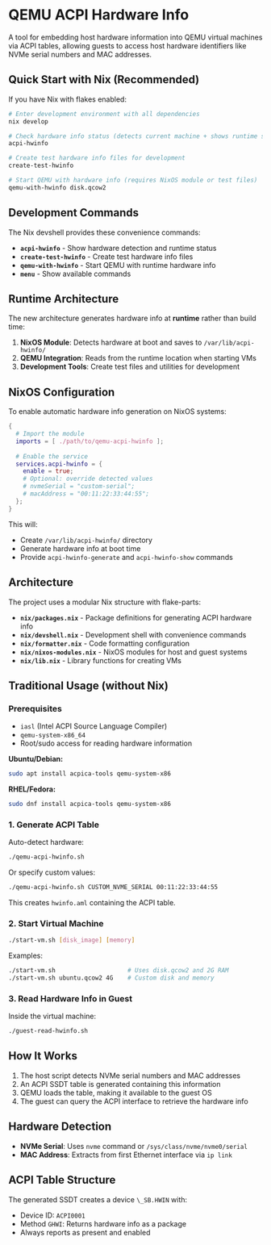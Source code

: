 # QEMU ACPI Hardware Info

A tool for embedding host hardware information into QEMU virtual machines via ACPI tables, allowing guests to access host hardware identifiers like NVMe serial numbers and MAC addresses.

## Quick Start with Nix (Recommended)

If you have Nix with flakes enabled:

```bash
# Enter development environment with all dependencies
nix develop

# Check hardware info status (detects current machine + shows runtime status)
acpi-hwinfo

# Create test hardware info files for development
create-test-hwinfo

# Start QEMU with hardware info (requires NixOS module or test files)
qemu-with-hwinfo disk.qcow2
```

## Development Commands

The Nix devshell provides these convenience commands:

- **`acpi-hwinfo`** - Show hardware detection and runtime status
- **`create-test-hwinfo`** - Create test hardware info files
- **`qemu-with-hwinfo`** - Start QEMU with runtime hardware info
- **`menu`** - Show available commands

## Runtime Architecture

The new architecture generates hardware info at **runtime** rather than build time:

1. **NixOS Module**: Detects hardware at boot and saves to `/var/lib/acpi-hwinfo/`
2. **QEMU Integration**: Reads from the runtime location when starting VMs
3. **Development Tools**: Create test files and utilities for development

## NixOS Configuration

To enable automatic hardware info generation on NixOS systems:

```nix
{
  # Import the module
  imports = [ ./path/to/qemu-acpi-hwinfo ];
  
  # Enable the service
  services.acpi-hwinfo = {
    enable = true;
    # Optional: override detected values
    # nvmeSerial = "custom-serial";
    # macAddress = "00:11:22:33:44:55";
  };
}
```

This will:
- Create `/var/lib/acpi-hwinfo/` directory
- Generate hardware info at boot time
- Provide `acpi-hwinfo-generate` and `acpi-hwinfo-show` commands

## Architecture

The project uses a modular Nix structure with flake-parts:

- **`nix/packages.nix`** - Package definitions for generating ACPI hardware info
- **`nix/devshell.nix`** - Development shell with convenience commands
- **`nix/formatter.nix`** - Code formatting configuration
- **`nix/nixos-modules.nix`** - NixOS modules for host and guest systems
- **`nix/lib.nix`** - Library functions for creating VMs

## Traditional Usage (without Nix)

### Prerequisites

- `iasl` (Intel ACPI Source Language Compiler)
- `qemu-system-x86_64`
- Root/sudo access for reading hardware information

**Ubuntu/Debian:**
```bash
sudo apt install acpica-tools qemu-system-x86
```

**RHEL/Fedora:**
```bash
sudo dnf install acpica-tools qemu-system-x86
```

### 1. Generate ACPI Table

Auto-detect hardware:
```bash
./qemu-acpi-hwinfo.sh
```

Or specify custom values:
```bash
./qemu-acpi-hwinfo.sh CUSTOM_NVME_SERIAL 00:11:22:33:44:55
```

This creates `hwinfo.aml` containing the ACPI table.

### 2. Start Virtual Machine

```bash
./start-vm.sh [disk_image] [memory]
```

Examples:
```bash
./start-vm.sh                    # Uses disk.qcow2 and 2G RAM
./start-vm.sh ubuntu.qcow2 4G    # Custom disk and memory
```

### 3. Read Hardware Info in Guest

Inside the virtual machine:
```bash
./guest-read-hwinfo.sh
```

## How It Works

1. The host script detects NVMe serial numbers and MAC addresses
2. An ACPI SSDT table is generated containing this information
3. QEMU loads the table, making it available to the guest OS
4. The guest can query the ACPI interface to retrieve the hardware info

## Hardware Detection

- **NVMe Serial**: Uses `nvme` command or `/sys/class/nvme/nvme0/serial`
- **MAC Address**: Extracts from first Ethernet interface via `ip link`

## ACPI Table Structure

The generated SSDT creates a device `\_SB.HWIN` with:
- Device ID: `ACPI0001`
- Method `GHWI`: Returns hardware info as a package
- Always reports as present and enabled

